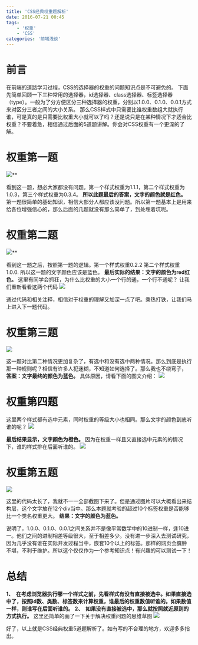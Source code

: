 ```yaml
---
title: 'CSS经典权重题解析'
date: 2016-07-21 00:45
tags:
	- '权重'
	- 'CSS'
categories: '前端浅谈'
---
```


# 前言
在前端的道路学习过程，CSS的选择器的权重的问题知识点是不可避免的。
下面先简单回顾一下三种常用的选择器，id选择器、class选择器、标签选择器（type）。一般为了分方便区分三种选择器的权重，分别以1.0.0、0.1.0、0.0.1方式来对区分三者之间的大小关系。
那么CSS样式中只需要比谁权重数组大就执行谁，可是真的是只需要比权重大小就可以了吗？还是说只是在某种情况下才适合比权重？不要着急，相信通过后面的5道题讲解。你会对CSS权重有一个更深的了解。

# 权重第一题
![](http://upload-images.jianshu.io/upload_images/2064035-64195d80f7eeabd5.png?imageMogr2/auto-orient/strip%7CimageView2/2/w/1240)**

看到这一题，想必大家都没有问题。第一个样式权重为1.1.1，第二个样式权重为1.0.3，第三个样式权重为0.3.4。
**所以此题最后的答案，文字的颜色就是红色。**
第一题很简单的基础知识，相信大部分人都应该没问题。所以第一题基本上是用来给各位增强信心的，那么后面的几题就没有那么简单了，到处埋着坑呢。

# 权重第二题
![](http://upload-images.jianshu.io/upload_images/2064035-53b7d416305f53a3.png?imageMogr2/auto-orient/strip%7CimageView2/2/w/1240)**

看到这一题之后，按照第一题的逻辑。第一个样式权重0.2.2 第二个样式权重1.0.0.
所以这一题的文字颜色应该是蓝色。
**最后实际的结果：文字的颜色为red红色。**
这里有同学会抓狂，为什么比权重的大小一个行的通，一个行不通呢？
让我们重新看看这两个代码
![](http://upload-images.jianshu.io/upload_images/2064035-0fb7948bf8ec05f2.png?imageMogr2/auto-orient/strip%7CimageView2/2/w/1240)

通过代码和相关注释，相信对于权重的理解又加深一点了吧。乘热打铁，让我们马上进入下一题代码。
# 权重第三题
![](http://upload-images.jianshu.io/upload_images/2064035-86bf3fe114fff828.png?imageMogr2/auto-orient/strip%7CimageView2/2/w/1240)

这一题对比第二种情况更加复杂了，有选中和没有选中两种情况。那么到底是执行那一种规则呢？相信有许多人犯迷糊，不知道如何选择了。那么我也不绕弯子，
**答案：文字最终的颜色为蓝色。**
具体原因，请看下面的图文介绍：
![](http://upload-images.jianshu.io/upload_images/2064035-85203f229fe00de8.png?imageMogr2/auto-orient/strip%7CimageView2/2/w/1240)

# 权重第四题
这里两个样式都有选中元素，同时权重的等级大小也相同。那么文字的颜色到底听谁的呢？
![](http://upload-images.jianshu.io/upload_images/2064035-9a346da0f58d0430.png?imageMogr2/auto-orient/strip%7CimageView2/2/w/1240)

**最后结果显示，文字颜色为橙色。**
因为在权重一样且又直接选中元素的的情况下，谁的样式排在后面听谁的。
![](http://upload-images.jianshu.io/upload_images/2064035-f5a2669d72a90fc2.png?imageMogr2/auto-orient/strip%7CimageView2/2/w/1240)

# 权重第五题
![](http://upload-images.jianshu.io/upload_images/2064035-bd35d111cf0f0a1f.png?imageMogr2/auto-orient/strip%7CimageView2/2/w/1240)

这里的代码太长了，我就不一一全部截图下来了。但是通过图片可以大概看出来结构层，这个文字放在12个div当中。那么本题就考验的超过10个标签权重是否能够比一个类名权重更大。
**结果：文字的颜色为蓝色。**

说明了，1.0.0、0.1.0、0.0.1之间关系并不是像平常数学中的10进制一样，逢10进一。他们之间的进制相差等级很大，至于相差多少。没有进一步深入去测试研究，因为几乎没有谁在实际开发过程当中，嵌套10个以上的标签。那样的网页会臃肿不堪，不利于维护。所以这个仅仅作为一个参考知识点！有兴趣的可以测试一下！

# 总结
**1、  在考虑浏览器执行哪一个样式之前，先看样式有没有直接被选中。如果直接选中了，按照id数、类数、标签数来计算权重，谁最后的权重数值听谁的。如果数值一样，则谁写在后面听谁的。**
**2、  如果没有直接被选中，那么就按照就近原则的方式执行。**
这里还简单的画了一下关于解决权重问题的思维草图
![](http://upload-images.jianshu.io/upload_images/2064035-bdee18ca43a0f1cc.png?imageMogr2/auto-orient/strip%7CimageView2/2/w/1240)

好了，以上就是CSS经典权重5道题解析了。如有写的不合理的地方，欢迎多多指出。